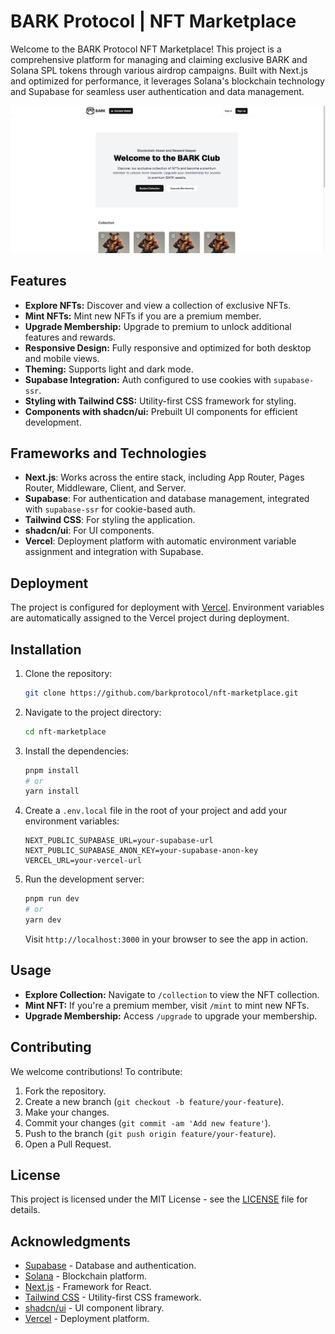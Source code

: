 # BARK Protocol | NFT Marketplace

Welcome to the BARK Protocol NFT Marketplace! This project is a comprehensive platform for managing and claiming exclusive BARK and Solana SPL tokens through various airdrop campaigns. Built with Next.js and optimized for performance, it leverages Solana's blockchain technology and Supabase for seamless user authentication and data management.

![BARK Marketplace UI](.github/assets/screenshot.png)

## Features

- **Explore NFTs:** Discover and view a collection of exclusive NFTs.
- **Mint NFTs:** Mint new NFTs if you are a premium member.
- **Upgrade Membership:** Upgrade to premium to unlock additional features and rewards.
- **Responsive Design:** Fully responsive and optimized for both desktop and mobile views.
- **Theming:** Supports light and dark mode.
- **Supabase Integration:** Auth configured to use cookies with `supabase-ssr`.
- **Styling with Tailwind CSS:** Utility-first CSS framework for styling.
- **Components with shadcn/ui:** Prebuilt UI components for efficient development.

## Frameworks and Technologies

- **Next.js**: Works across the entire stack, including App Router, Pages Router, Middleware, Client, and Server.
- **Supabase**: For authentication and database management, integrated with `supabase-ssr` for cookie-based auth.
- **Tailwind CSS**: For styling the application.
- **shadcn/ui**: For UI components.
- **Vercel**: Deployment platform with automatic environment variable assignment and integration with Supabase.

## Deployment

The project is configured for deployment with [Vercel](https://vercel.com). Environment variables are automatically assigned to the Vercel project during deployment.

## Installation

1. Clone the repository:

   ```bash
   git clone https://github.com/barkprotocol/nft-marketplace.git
   ```

2. Navigate to the project directory:

   ```bash
   cd nft-marketplace
   ```

3. Install the dependencies:

   ```bash
   pnpm install
   # or
   yarn install
   ```

4. Create a `.env.local` file in the root of your project and add your environment variables:

   ```env
   NEXT_PUBLIC_SUPABASE_URL=your-supabase-url
   NEXT_PUBLIC_SUPABASE_ANON_KEY=your-supabase-anon-key
   VERCEL_URL=your-vercel-url
   ```

5. Run the development server:

   ```bash
   pnpm run dev
   # or
   yarn dev
   ```

   Visit `http://localhost:3000` in your browser to see the app in action.

## Usage

- **Explore Collection:** Navigate to `/collection` to view the NFT collection.
- **Mint NFT:** If you're a premium member, visit `/mint` to mint new NFTs.
- **Upgrade Membership:** Access `/upgrade` to upgrade your membership.

## Contributing

We welcome contributions! To contribute:

1. Fork the repository.
2. Create a new branch (`git checkout -b feature/your-feature`).
3. Make your changes.
4. Commit your changes (`git commit -am 'Add new feature'`).
5. Push to the branch (`git push origin feature/your-feature`).
6. Open a Pull Request.

## License

This project is licensed under the MIT License - see the [LICENSE](LICENSE) file for details.

## Acknowledgments

- [Supabase](https://supabase.io/) - Database and authentication.
- [Solana](https://solana.com/) - Blockchain platform.
- [Next.js](https://nextjs.org/) - Framework for React.
- [Tailwind CSS](https://tailwindcss.com/) - Utility-first CSS framework.
- [shadcn/ui](https://shadcn.dev) - UI component library.
- [Vercel](https://vercel.com) - Deployment platform.
